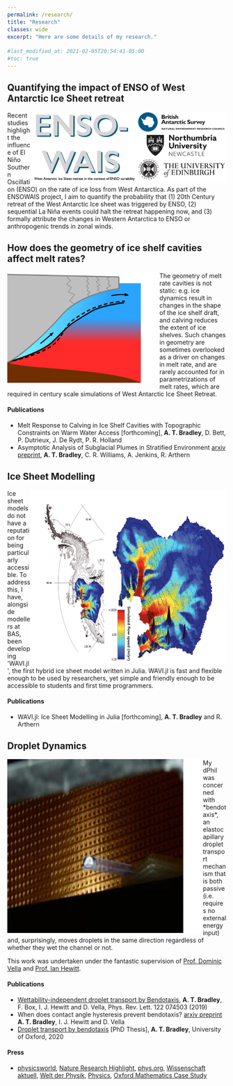 ```yaml
---
permalink: /research/
title: "Research"
classes: wide
excerpt: "Here are some details of my research."

#last_modified_at: 2021-02-05T20:54:41-05:00
#toc: true
---
```

## Quantifying the impact of ENSO of West Antarctic Ice Sheet retreat
<img align = "right" src="../assets/images/ensowais.jpg" alt="" title="" width="450" />

Recent studies highlight the influence of El Niño Southern Oscillation (ENSO) on the rate of ice loss from West Antarctica. As part of the ENSOWAIS project, I aim to quantify the probability that (1) 20th Century retreat of the West Antarctic Ice sheet was triggered by ENSO, (2) sequential La Niña events could halt the retreat happening now, and (3) formally attribute the changes in Western Antarctica to ENSO or anthropogenic trends in zonal winds.


## How does the geometry of ice shelf cavities affect melt rates?
<img align = "left" src="../assets/images/cavity.jpg" alt="" title="" width="350" />
The geometry of melt rate cavities is not static: e.g. ice dynamics result in changes in the shape of the ice shelf draft, and calving reduces the extent of ice shelves. Such changes in geometry are sometimes overlooked as a driver on changes in melt rate, and are rarely accounted for in parametrizations of melt rates, which are required in century scale simulations of West Antarctic Ice Sheet Retreat.

#### Publications
* Melt Response to Calving in Ice Shelf Cavities with Topographic Constraints on Warm Water Access [forthcoming], **A. T. Bradley**, D. Bett, P. Dutrieux, J. De Rydt, P. R. Holland
* Asymptotic Analysis of Subglacial Plumes in Stratified Environment [arxiv preprint](https://arxiv.org/abs/2103.09003), **A. T. Bradley**, C. R. Williams, A. Jenkins, R. Arthern

## Ice Sheet Modelling
<img align = "right" src="../assets/images/icemodelling.png" alt="" title="" width="450" height="400" />
Ice sheet models do not have a reputation for being particularly accessible. To address this, I have, alongside modellers at BAS, been developing 'WAVI.jl', the first hybrid ice sheet model written in Julia. WAVI.jl is fast and flexible enough to be used by researchers, yet simple and friendly enough to be accessible to students and first time programmers.

#### Publications
* WAVI.jl: Ice Sheet Modelling in Julia [forthcoming], **A. T. Bradley** and R. Arthern 

## Droplet Dynamics
<img align = "left" src="../assets/images/bendotaxis_image.jpg" alt="" title="" width="450" height="400" />
My dPhil was concerned with  *bendotaxis*, an elastocapillary droplet transport mechanism that is both passive (i.e. requires no external energy input) and, surprisingly, moves droplets in the same direction regardless of whether they wet the channel or not.

This work was undertaken under the fantastic supervision of [Prof. Dominic Vella](https://people.maths.ox.ac.uk/vella/index.html) and [Prof. Ian Hewitt](https://people.maths.ox.ac.uk/hewitt/).

#### Publications
* [Wettability-independent droplet transport by Bendotaxis](https://doi.org/10.1103/PhysRevLett.122.074503), **A. T. Bradley**, F. Box, I. J. Hewitt and D. Vella, Phys. Rev. Lett. 122 074503 (2019)
* When does contact angle hysteresis prevent bendotaxis? [arxiv preprint](https://arxiv.org/abs/2011.11978)  **A. T. Bradley**, I. J. Hewitt and D. Vella
* [Droplet transport by bendotaxis](https://ora.ox.ac.uk/objects/uuid:8ed6f6b0-a809-4b3b-986e-c990f75b4f7f) [PhD Thesis], **A. T. Bradley**, University of Oxford, 2020

#### Press
* [physicsworld](https://physicsworld.com/a/droplets-move-through-narrow-channel-by-bending-the-walls/), [Nature Research Highlight](https://www.nature.com/articles/d41586-019-00701-0), [phys.org](https://phys.org/news/2019-02-liquid-channel.html), [Wissenschaft aktuell](https://www.wissenschaft-aktuell.de/artikel/Autark_rinnende_Tropfen_1771015590677.html), [Welt der Physik](https://www.weltderphysik.de/gebiet/materie/news/2019/wie-sich-tropfen-selbst-antreiben/), [Physics](https://physics.aps.org/articles/v12/18), [Oxford Mathematics Case Study](https://www.maths.ox.ac.uk/node/31816)
